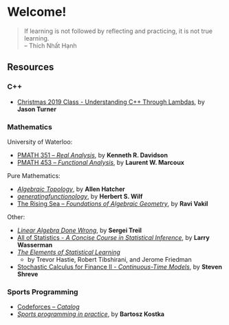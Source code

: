 # Welcome!
> If learning is not followed by reflecting and practicing, it is not true learning. \
> – Thích Nhất Hạnh

## Resources
### C++
* [Christmas 2019 Class - Understanding C++ Through Lambdas][jturner-1], by **Jason Turner**

### Mathematics

University of Waterloo:
* [PMATH 351 – *Real Analysis*][krdavids-1], by **Kenneth R. Davidson**
* [PMATH 453 – *Functional Analysis*][lwmarcou-1], by **Laurent W. Marcoux**

Pure Mathematics:
* [*Algebraic Topology*][ahatcher-1], by **Allen Hatcher**
* [*generatingfunctionology*][hwilf-1], by **Herbert S. Wilf**
* [The Rising Sea – *Foundations of Algebraic Geometry*][rvakil-1], by **Ravi Vakil**

Other:
* [*Linear Algebra Done Wrong*][streil-1], by **Sergei Treil**
* [All of Statistics - *A Concise Course in Statistical Inference*][larryw-1], by **Larry Wasserman**
* [*The Elements of Statistical Learning*][thastie-1]
  * by Trevor Hastie, Robert Tibshirani, and Jerome Friedman
* [Stochastic Calculus for Finance II - *Continuous-Time Models*][shreve-1], by **Steven Shreve**


### Sports Programming
* [Codeforces – *Catalog*][cf-1]
* [*Sports programming in practice*][bkostka-1], by **Bartosz Kostka**


[jturner-1]: https://www.youtube.com/playlist?list=PLs3KjaCtOwSY_Awyliwm-fRjEOa-SRbs-

[ahatcher-1]: https://pi.math.cornell.edu/~hatcher/AT/ATpage.html
[hwilf-1]: https://www2.math.upenn.edu/~wilf/DownldGF.html
[krdavids-1]: https://www.math.uwaterloo.ca/~krdavids/PM351/PMath351Notes.pdf
[larryw-1]: https://link.springer.com/book/10.1007/978-0-387-21736-9
[lwmarcou-1]: https://www.math.uwaterloo.ca/~lwmarcou/notes/pmath453.pdf
[rvakil-1]: https://math.stanford.edu/~vakil/216blog/
[shreve-1]: https://link.springer.com/book/9780387401010
[streil-1]: https://www.math.brown.edu/streil/papers/LADW/LADW.html
[thastie-1]: https://hastie.su.domains/ElemStatLearn/

[bkostka-1]: https://kostka.dev/sp/
[cf-1]: https://codeforces.com/catalog
